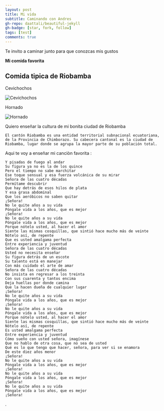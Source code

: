 ```yaml
---
layout: post
title: Mi vida 
subtitle: Caminando con Andres
gh-repo: daattali/beautiful-jekyll
gh-badge: [star, fork, follow]
tags: [test]
comments: true
---
```


Te invito a caminar junto para que conozcas mis gustos

**Mi comida favorita**

## Comida tipica de Riobamba



Cevichochos

![Cevichochos](https://www.laylita.com/recetas/wp-content/uploads/Ceviche-vegetariano-de-chochos.jpg)

Hornado

![Hornado](https://recetas123.net/wp-content/uploads/hornado1.jpg)

Quiero enseñar la cultura de mi bonita ciudad de Riobamba

~~~
El cantón Riobamba es una entidad territorial subnacional ecuatoriana, de la Provincia de Chimborazo. Su cabecera cantonal es la ciudad de Riobamba, lugar donde se agrupa la mayor parte de su población total.
~~~

Aqui te voy a enseñar mi canciòn favorita :

```Señora de las cuatro décadas
Y pisadas de fuego al andar
Su figura ya no es la de los quince
Pero el tiempo no sabe marchitar
Ese toque sensual y esa fuerza volcánica de su mirar
Señora de las cuatro décadas
Permítame descubrir
Que hay detrás de esos hilos de plata
Y esa grasa abdominal
Que los aeróbicos no saben quitar
¡Señora!
No le quite años a su vida
Póngale vida a los años, que es mejor
¡Señora!
No le quite años a su vida
Póngale vida a los años, que es mejor
Porque nótelo usted, al hacer el amor
Siente las mismas cosquillas, que sintió hace mucho más de veinte
Nótelo así, de repente
Que es usted amalgama perfecta
Entre experiencia y juventud
Señora de las cuatro décadas
Usted no necesita enseñar
Su figura detrás de un escote
Su talento está en manejar
Con más cuidado el arte de amar
Señora de las cuatro décadas
No insista en regresar a los treinta
Con sus cuarenta y tantos encima
Deja huellas por donde camina
Que la hacen dueña de cualquier lugar
¡Señora!
No le quite años a su vida
Póngale vida a los años, que es mejor
¡Señora!
No le quite años a su vida
Póngale vida a los años, que es mejor
Porque nótelo usted, al hacer el amor
Siente las mismas cosquillas, que sintió hace mucho más de veinte
Nótelo así, de repente
Es usted amalgama perfecta
Entre experiencia y juventud
Cómo sueño con usted señora, imagínese
Que no hablo de otra cosa, que no sea de usted
Qué es lo que tengo que hacer, señora, para ver si se enamora
De este diez años menor
¡Señora!
No le quite años a su vida
Póngale vida a los años, que es mejor
¡Señora!
No le quite años a su vida
Póngale vida a los años, que es mejor
¡Señora!
No le quite años a su vida
Póngale vida a los años, que es mejor
¡Señora!
```



.
